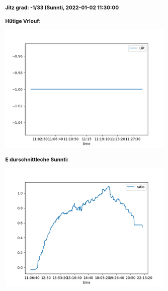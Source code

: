 ### Jitz grad: -1/33 (Sunnti, 2022-01-02 11:30:00

### Hütige Vrlouf:
![Graph](Today.png)

### E durschnittleche Sunnti:
![Graph](Sunnti.png)